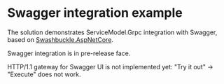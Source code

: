 # Swagger integration example

The solution demonstrates ServiceModel.Grpc integration with Swagger, based on [Swashbuckle.AspNetCore](https://github.com/domaindrivendev/Swashbuckle.AspNetCore).

Swagger integration is in pre-release face.

HTTP/1.1 gateway for Swagger UI is not implemented yet: "Try it out" -> "Execute" does not work.